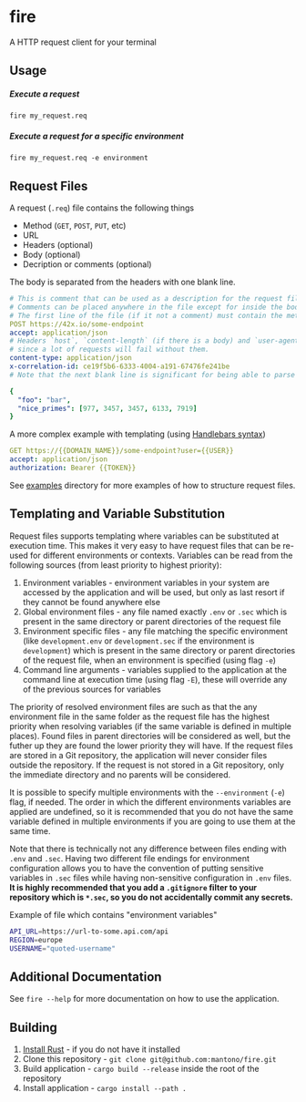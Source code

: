# fire
A HTTP request client for your terminal

## Usage
##### Execute a request
`fire my_request.req`

##### Execute a request for a specific environment
`fire my_request.req -e environment`

## Request Files
A request (`.req`) file contains the following things
- Method (`GET`, `POST`, `PUT`, etc)
- URL
- Headers (optional)
- Body (optional)
- Decription or comments (optional)

The body is separated from the headers with one blank line.

```yaml
# This is comment that can be used as a description for the request file
# Comments can be placed anywhere in the file except for inside the body
# The first line of the file (if it not a comment) must contain the method and the URL
POST https://42x.io/some-endpoint
accept: application/json
# Headers `host`, `content-length` (if there is a body) and `user-agent` are always sent
# since a lot of requests will fail without them.
content-type: application/json
x-correlation-id: ce19f5b6-6333-4004-a191-67476fe241be
# Note that the next blank line is significant for being able to parse the body

{
  "foo": "bar",
  "nice_primes": [977, 3457, 3457, 6133, 7919]
}
```

A more complex example with templating (using [Handlebars syntax](https://handlebarsjs.com/guide/#what-is-handlebars))

```yaml
GET https://{{DOMAIN_NAME}}/some-endpoint?user={{USER}}
accept: application/json
authorization: Bearer {{TOKEN}}
```

See [examples](examples/) directory for more examples of how to structure request files.

## Templating and Variable Substitution
Request files supports templating where variables can be substituted at execution time. This makes it very easy to have request
files that can be re-used for different environments or contexts. Variables can be read from the following sources (from least priority
to highest priority):
1. Environment variables - environment variables in your system are accessed by the application and will be used, but only as last resort
if they cannot be found anywhere else
2. Global environment files - any file named exactly `.env` or `.sec` which is present in the same directory or parent directories of the request file
3. Environment specific files - any file matching the specific environment (like `development.env` or `development.sec` if the environment is `development`) which is present in the same directory or parent directories of the request file, when an environment is specified (using flag `-e`)
4. Command line arguments - variables supplied to the application at the command line at execution time (using flag `-E`), these will override any of the previous sources for variables

The priority of resolved environment files are such as that the any environment file in the same folder as the request file has the highest priority when resolving variables (if the same variable is defined in multiple places). Found files in parent directories will be considered as well, but the futher up they are found the lower priority they will have. If the request files are stored in a Git repository, the application will never consider files outside the repository. If the request is not stored in a Git repository, only the immediate directory and no parents will be considered.

It is possible to specify multiple environments with the `--environment` (`-e`) flag, if needed. The order in which the different environments variables are applied are undefined, so it is recommended that you do not have the same variable defined in multiple environments if you are going to use them at the same time.

Note that there is technically not any difference between files ending with `.env` and `.sec`. Having two different file endings for environment configuration allows you to have the convention of putting sensitive variables in `.sec` files while having non-sensitive configuration in `.env` files. **It is highly recommended that you add a `.gitignore` filter to your repository which is `*.sec`, so you do not accidentally commit any secrets.**

Example of file which contains "environment variables"

```sh
API_URL=https://url-to-some.api.com/api
REGION=europe
USERNAME="quoted-username"
```

## Additional Documentation
See `fire --help` for more documentation on how to use the application.

## Building
1. [Install Rust](https://rustup.rs/) - if you do not have it installed
2. Clone this repository - `git clone git@github.com:mantono/fire.git`
3. Build application - `cargo build --release` inside the root of the repository
4. Install application - `cargo install --path .`
